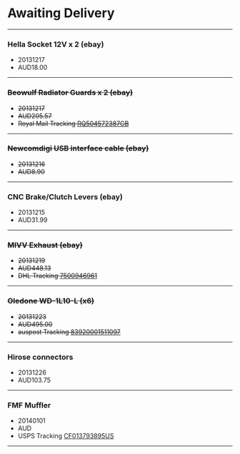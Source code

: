 # Awaiting Delivery

----

### Hella Socket 12V x 2 (ebay)

* 20131217
* AUD18.00

----

### ~~Beowulf Radiator Guards x 2 (ebay)~~

* ~~20131217~~
* ~~AUD205.57~~
* ~~Royal Mail Tracking [RQ504572387GB](http://www.royalmail.com/track-trace?trackNumber=RQ504572387GB)~~

----

### ~~Newcomdigi USB interface cable (ebay)~~

* ~~20131216~~
* ~~AUD8.90~~

----

### CNC Brake/Clutch Levers (ebay)

* 20131215
* AUD31.99

----

### ~~MIVV Exhaust (ebay)~~

* ~~20131219~~
* ~~AUD448.13~~
* ~~DHL Tracking [7500946961](http://www.dhl.com/cgi-bin/tracking.pl?TID=IT_ITA&LAN=ITA&docheck=on&AWB=7500946961)~~

----

### ~~Oledone WD-1L10-L (x6)~~

* ~~20131223~~
* ~~AUD495.00~~
* ~~auspost Tracking [83920001511097](http://auspost.com.au/track/track.html?id=83920001511097)~~

----

### Hirose connectors

* 20131226
* AUD103.75

----

### FMF Muffler

* 20140101
* AUD
* USPS Tracking [CF013793895US](https://tools.usps.com/go/TrackConfirmAction!input.action?origTrackNum=CF013793895US)

----


